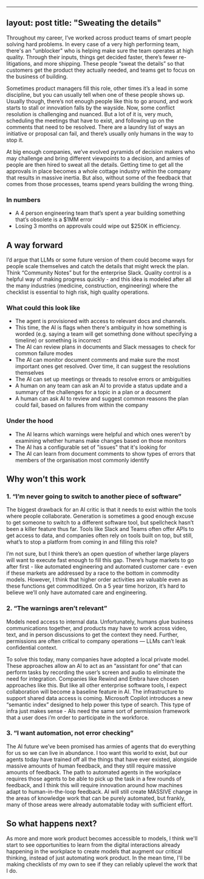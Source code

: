 
---
layout: post
title:  "Sweating the details"
---

Throughout my career, I’ve worked across product teams of smart people solving hard problems. In every case of a very high performing team, there's an "unblocker" who is helping make sure the team operates at high quality. Through their inputs, things get decided faster, there’s fewer re-litigations, and more shipping.  These people “sweat the details” so that customers get the product they actually needed, and teams get to focus on the business of building. 

Sometimes product managers fill this role, other times it’s a lead in some discipline, but you can usually tell when one of these people shows up. Usually though, there’s not enough people like this to go around, and work starts to stall or innovation falls by the wayside. Now, some conflict resolution is challenging and nuanced. But a lot of it is, very much, scheduling the meetings that have to exist, and following up on the comments that need to be resolved. There are a laundry list of ways an initiative or proposal can fail, and there’s usually only humans in the way to stop it. 

At big enough companies, we’ve evolved pyramids of decision makers who may challenge and bring different viewpoints to a decision, and armies of people are then hired to sweat all the details. Getting time to get all the approvals in place becomes a whole cottage industry within the company that results in massive inertia. But also, without some of the feedback that comes from those processes, teams spend years building the wrong thing. 

### In numbers
* A 4 person engineering team that’s spent a year building something that’s obsolete is a $1MM error
* Losing 3 months on approvals could wipe out $250K in efficiency.

## A way forward
I’d argue that LLMs or some future version of them could become ways for people scale themselves and catch the details that might wreck the plan. Think “Community Notes” but for the enterprise Slack. Quality control is a helpful way of making progress quickly - and this idea is modeled after all the many industries (medicine, construction, engineering) where the checklist is essential to high risk, high quality operations.

### What could this look like
- The agent is provisioned with access to relevant docs and channels. 
- This time, the AI is flags when there's ambiguity in how something is worded (e.g. saying a team will get something done without specifying a timeline) or something is incorrect
- The AI can review plans in documents and Slack messages to check for common failure modes
- The AI can monitor document comments and make sure the most important ones get resolved. Over time, it can suggest the resolutions themselves
- The AI can set up meetings or threads to resolve errors or ambiguities
- A human on any team can ask an AI to provide a status update and a summary of the challenges for a topic in a plan or a document
- A human can ask AI to review and suggest common reasons the plan could fail, based on failures from within the company

### Under the hood
- The AI learns which warnings were helpful and which ones weren’t by examining whether humans make changes based on those monitors
- The AI has a configurable set of "issues" that it's looking for
- The AI can learn from document comments to show types of errors that members of the organisation most commonly identify

## Why won’t this work

### 1. “I’m never going to switch to another piece of software”
The biggest drawback for an AI critic is that it needs to exist within the tools where people collaborate. Generation is sometimes a good enough excuse to get someone to switch to a different software tool, but spellcheck hasn’t been a killer feature thus far. Tools like Slack and Teams often offer APIs to get access to data, and companies often rely on tools built on top, but still, what’s to stop a platform from coming in and filling this role? 

I’m not sure, but I think there’s an open question of whether large players will want to execute fast enough to fill this gap. There’s huge markets to go after first - like automated engineering and automated customer care - even if these markets are addressed by a race to the bottom in commodity models. However, I think that higher order activities are valuable even as these functions get commoditized. On a 5 year time horizon, it’s hard to believe we’ll only have automated care and engineering. 

### 2. “The warnings aren’t relevant”
Models need access to internal data. Unfortunately, humans glue business communications together, and products may have to work across video, text, and in person discussions to get the context they need.  Further, permissions are often critical to company operations — LLMs can’t leak confidential context.

To solve this today, many companies have adopted a local private model. These approaches allow an AI to act as an “assistant for one” that can perform tasks by recording the user’s screen and audio to eliminate the need for integration. Companies like Rewind and Embra have chosen approaches like this. But like all other enterprise software tools, I expect collaboration will become a baseline feature in AI. The infrastructure to support shared data access is coming. Microsoft Copilot introduces a new “semantic index” designed to help power this type of search. This type of infra just makes sense - AIs need the same sort of permission framework that a user does i’m order to participate in the workforce.

### 3. “I want automation, not error checking”
The AI future we’ve been promised has armies of agents that do everything for us so we can live in abundance. I too want this world to exist, but our agents today have trained off all the things that have ever existed, alongside massive amounts of human feedback, and they still require massive amounts of feedback. The path to automated agents in the workplace requires those agents to be able to pick up the task in a few rounds of feedback, and I think this will require innovation around how machines adapt to human-in-the-loop feedback. AI will still create MASSIVE change in the areas of knowledge work that can be purely automated, but frankly, many of those areas were already automatable today with sufficient effort.

## So what happens next?
As more and more work product becomes accessible to models, I think we'll start to see opportunities to learn from the digital interactions already happening in the workplace to create models that augment our critical thinking, instead of just automating work product. In the mean time, I'll be making checklists of my own to see if they can reliably uplevel the work that I do.